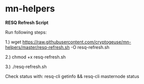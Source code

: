 # mn-helpers

**RESQ Refresh Script**

Run following steps:

1.) wget https://raw.githubusercontent.com/cryptogeuse/mn-helpers/master/resq-refresh.sh -O resq-refresh.sh

2.) chmod +x resq-refresh.sh

3.) ./resq-refresh.sh


Check status with: 
resq-cli getinfo && resq-cli masternode status
